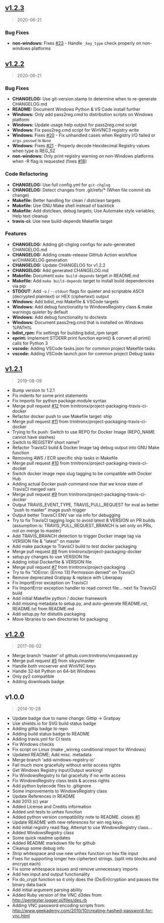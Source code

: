 
<a name="v1.2.3"></a>
## [v1.2.3](https://github.com/trinitronx/range2cidr/compare/v1.2.2...v1.2.3)

> 2020-06-21

### Bug Fixes

* **non-windows:** Fixes [#23](https://github.com/trinitronx/range2cidr/issues/23) - Handle `_key_type` check properly on non-windows platforms


<a name="v1.2.2"></a>
## [v1.2.2](https://github.com/trinitronx/range2cidr/compare/v1.2.1...v1.2.2)

> 2020-06-21

### Bug Fixes

* **CHANGELOG:** Use git-version.stamp to determine when to re-generate CHANGELOG.md
* **README:** Document Windows Python & VS Code install further
* **Windows:** Only add pass2reg.cmd to distribution scripts on Windows platform
* **Windows:** Update usage help output for pass2reg.cmd script
* **Windows:** Fix pass2reg.cmd script for WinVNC3 registry write
* **Windows:** Fixes [#20](https://github.com/trinitronx/range2cidr/issues/20) - Fix unhandled cases when Registry I/O failed or `args.passwd` is `None`
* **Windows:** Fixes [#21](https://github.com/trinitronx/range2cidr/issues/21) - Properly decode Hexidecimal Registry values when type is REG_SZ
* **non-windows:** Only print registry warning on non-Windows platforms when -R flag is requested (fixes [#18](https://github.com/trinitronx/range2cidr/issues/18))

### Code Refactoring

* **CHANGELOG:** Use full config.yml for `git-chglog`
* **CHANGELOG:** Detect changes from .git/refs/* (When file commit ids change)
* **Makefile:** Better handling for clean / distclean targets
* **Makefile:** Use GNU Make shell instead of backtick
* **Makefile:** Add distclean, debug targets; Use Automake style variables; Help text cleanup
* **travis-ci:** Use new build-depends Makefile target

### Features

* **CHANGELOG:** Adding git-chglog configs for auto-generated CHANGELOG.md
* **CHANGELOG:** Adding create-release GitHub Action workflow w/CHANGELOG generation
* **CHANGELOG:** Update CHANGELOG for v1.2.2
* **CHANGELOG:** Add generated CHANGELOG.md
* **Makefile:** Document `make build-depends` target in README.md
* **Makefile:** Add `make build-depends` target to install build dependencies via pip
* **STDOUT:** Add `-o` / `--stdout` flags for quieter and scriptable ASCII (decrypted plaintext) or HEX (ciphertext) output
* **Windows:** Add bdist_msi Makefile & VSCode targets
* **Windows:** Add debug functionality to WindowsRegistry class & make warnings quieter by default
* **Windows:** Add debug functionality to doctests
* **Windows:** Document pass2reg.cmd that is installed on Windows %PATH%
* **bdist_rpm:** Fix settings for building bdist_rpm target
* **eprint:** Implement STDERR print function eprint() & convert all print() calls for Python 3
* **vscode:** Adding VSCode tasks.json for common project Makefile tasks
* **vscode:** Adding VSCode launch.json for common project Debug tasks


<a name="v1.2.1"></a>
## [v1.2.1](https://github.com/trinitronx/range2cidr/compare/v1.2.0...v1.2.1)

> 2019-08-09

* Bump version to 1.2.1
* Fix indents for some print statements
* Fix imports for python package.module syntax
* Merge pull request [#12](https://github.com/trinitronx/range2cidr/issues/12) from trinitronx/project-packaging-travis-ci-docker
* Refactor docker push to use Makefile target: ship
* Merge pull request [#11](https://github.com/trinitronx/range2cidr/issues/11) from trinitronx/project-packaging-travis-ci-docker
* Trying to fix push: Switch to use REPO for Docker Image (REPO_NAME cannot have slashes)
* Switch to REGISTRY short name?
* Refactor TravisCI build & Docker Image tag debug output into GNU Make function
* Removing AWS / ECR specific ship tasks in Makefile
* Merge pull request [#10](https://github.com/trinitronx/range2cidr/issues/10) from trinitronx/project-packaging-travis-ci-docker
* Switch docker image repo slug tagging to be compatible with Docker Hub
* Adding actual Docker push command now that we know state of TravisCI merged vars
* Merge pull request [#9](https://github.com/trinitronx/range2cidr/issues/9) from trinitronx/project-packaging-travis-ci-docker
* Output TRAVIS_EVENT_TYPE, TRAVIS_PULL_REQUEST for eval as better "push to master" image push trigger
* Output better TravisCI ENV var via info for debugging
* Try to fix TravisCI tagging logic to avoid latest & VERSION on PR builds (assumption is: TRAVIS_PULL_REQUEST_BRANCH is set only on PRs, not on merge to master)
* Add TRAVIS_BRANCH detection to trigger Docker image tag via VERSION file & "latest" on master
* Add make package to TravisCI build to test docker packaging
* Merge pull request [#8](https://github.com/trinitronx/range2cidr/issues/8) from trinitronx/project-packaging-docker
* setup.py changes to use VERSION file
* Adding initial Dockerfile & VERSION file
* Merge pull request [#7](https://github.com/trinitronx/range2cidr/issues/7) from trinitronx/project-packaging
* Try to fix "IOError: [Errno 13] Permission denied" on TravisCI
* Remove deprecated Gratipay & replace with Liberapay
* Fix ImportError exception on TravisCI
* Fix ImportError exception handler to read correct file... next fix TravisCI build
* Add initial Makefile python / docker framework
* Add missing metadata to setup.py, and auto-generate README.rst, README.txt from README.md
* Add setup.py for distutils packaging
* Move libraries to own directories for packaging

<a name="v1.2.0"></a>
## [v1.2.0](https://github.com/trinitronx/range2cidr/compare/v1.0.0...v1.2.0)

> 2017-06-02

* Merge branch 'master' of github.com:trinitronx/vncpasswd.py
* Merge pull request [#5](https://github.com/trinitronx/range2cidr/issues/5) from sikyu/master
* Handle both vncserver and WinVNC keys
* Handle 32-bit Python on 64-bit Windows
* Only py2 compatible
* Adding downloads badge

<a name="v1.0.0"></a>
## v1.0.0

> 2014-10-28

* Update badge due to name change: Gittip -> Gratipay
* Use shields.io for SVG build status badge
* Adding gittip badge to repo
* Adding build status badge to README
* Adding travis.yml for CI tests
* Fix Windows checks
* Fix script on Linux (make _winreg conditional import for Windows)
* Updated README; Add misc. metadata
* Merge branch 'add-windows-registry-io'
* Fail much more gracefully without write access rights
* Get Windows Registry Input/Output working!
* Fix WindowsRegistry to fail gracefully if no write access
* Fix WindowsRegistry class tests & access rights
* Add python bytecode files to .gitignore
* Some improvements to WindowsRegistry class
* Update References in README
* Add 2013 (c) year
* Added License and Credits information
* Added unit tests to unhex function
* Added python version compatibility note to README. closes [#1](https://github.com/trinitronx/range2cidr/issues/1)
* Update README with new references for win reg keys.
* Add initial registry read flag; Attempt to use WindowsRegistry class...
* Added WindowsRegistry class
* Some quick readme updates
* Added README markdown file for github
* Cleanup some debug info
* Strip whitespace and use new unhex function on hex file input
* Fixes for supporting longer hex ciphertext strings. (split into blocks and encrypt each)
* Fix some whitespace issues and remove unnecessary imports
* Add hex input and output functionality
* Fix do_crypt function so it only does the (De/En)cryption and passes the binary data back
* Add initial argument parsing ability
* Added Ruby version of the VNC d3des from: http://pentester.jogger.pl/files/des.rb
* Adding VNC password encoding scripts from: http://www.geekademy.com/2010/10/creating-hashed-password-for-vnc.html
